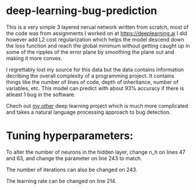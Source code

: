 # deep-learning-bug-prediction

This is a very simple 3 layered nerual network written from scratch, most of the code was from assignments I worked on at https://deeplearning.ai I did however add L2 cost regularization which helps the model descend down the loss function and reach the global minimum without getting caught up in some of the ripples of the error plane by smoothing the plane out and making it more convex.

I regrettably lost my source for this data but the data contains information decribing the overall complexity of a programming project. It contains things like the number of lines of code, depth of inheritance, number of variables, etc. This model can predict with about 93% accuracy if there is atleast 1 bug in the software.

Chech out [my other](https://github.com/MNaplesDevelopment/deep-learning-software-defects) deep learning project which is much more complicated and takes a natural language processing approach to bug detection.

# Tuning hyperparameters:

To alter the number of neurons in the hidden layer, change n_h on lines 47 and 63, and change the parameter on line 243 to match.

The number of iterations can also be changed on 243.

The learning rate can be changed on line 214.
